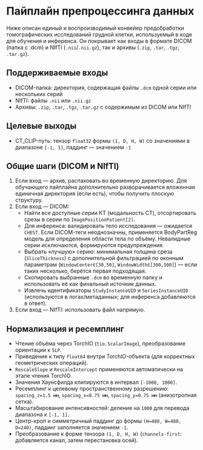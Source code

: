 # Пайплайн препроцессинга данных

Ниже описан единый и воспроизводимый конвейер предобработки томографических исследований грудной клетки, используемый в коде для обучения и инференса. Он покрывает как входы в формате DICOM (папка с .dcm) и NIfTI (`.nii`/`.nii.gz`), так и архивы (`.zip`, `.tar`, `.tgz`, `.tar.gz`).

## Поддерживаемые входы
- DICOM-папка: директория, содержащая файлы `.dcm` одной серии или нескольких серий
- NIfTI: файлы `.nii` или `.nii.gz`
- Архивы: `.zip`, `.tar`, `.tgz`, `.tar.gz` c содержимым из DICOM или NIfTI

## Целевые выходы
- CT_CLIP-путь: тензор `float32` формы `(1, D, H, W)` со значениями в диапазоне `[-1, 1]`, паддинг — значением `-1`

## Общие шаги (DICOM и NIfTI)
1. Если вход — архив, распаковать во временную директорию. Для обучающего пайплайна дополнительно разворачивается вложенная единичная директория (если есть), чтобы получить плоскую структуру.
2. Если вход — DICOM:
   - Найти все доступные серии КТ (модальность CT), отсортировать срезы в серии по `ImagePositionPatient[2]`.
   - Для инференса: валидировать тело исследования — ожидается `CHEST`. Если DICOM-теги неоднозначны, применяется BodyPartReg модель для определения области тела по объёму. Невалидные серии исключаются, формируются предупреждения.
   - Выбрать «лучшую» серию: минимальная толщина среза (`SliceThickness`) с дополнительной фильтрацией по оконным параметрам (`WindowCenter∈[30,50]`, `WindowWidth∈[300,500]`) — если таких несколько, берётся первая подходящая.
   - Скопировать выбранные `.dcm` во временную папку и использовать её как финальный источник данных.
   - Извлечь идентификаторы `StudyInstanceUID` и `SeriesInstanceUID` (используются в логах/метаданных; для инференса добавляются в ответ).
3. Если вход — NIfTI: использовать файл напрямую.

## Нормализация и ресемплинг
- Чтение объёма через TorchIO (`tio.ScalarImage`), преобразование ориентации к `SLP`.
- Приведение к типу `float64` внутри TorchIO-объекта (для корректных геометрических операций).
- `RescaleSlope` и `RescaleIntercept` применяются автоматически на этапе чтения TorchIO.
- Значения Хаунсфилда клипируются в интервал `[-1000, 1000]`.
- Ресемплинг к целевому пространственному разрешению: `spacing_z=1.5 мм`, `spacing_x=0.75 мм`, `spacing_y=0.75 мм` (анизотропная сетка).
- Масштабирование интенсивностей: деление на `1000` для перевода диапазона к `[-1, 1]`.
- Центр-кроп и симметричный паддинг до формы `(H=480, W=480, D=240)`, паддинг заполняется значением `-1`.
- Преобразование к форме тензора `(1, D, H, W)` (`channels-first`: добавляется канал, затем перестановка осей).